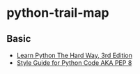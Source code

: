python-trail-map
================

Basic
-----

* [Learn Python The Hard Way, 3rd Edition](http://learnpythonthehardway.org/book/)
* [Style Guide for Python Code AKA PEP 8](http://www.python.org/dev/peps/pep-0008/)

